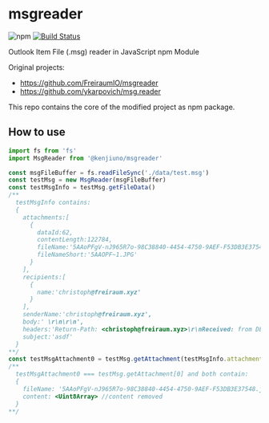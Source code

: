 # msgreader

![npm](https://img.shields.io/npm/v/msgreader)
[![Build Status](https://dev.azure.com/HiraokaHyperTools/msgreader/_apis/build/status/HiraokaHyperTools.msgreader?branchName=master)](https://dev.azure.com/HiraokaHyperTools/msgreader/_build/latest?definitionId=7&branchName=master)

Outlook Item File (.msg) reader in JavaScript npm Module

Original projects:

- https://github.com/FreiraumIO/msgreader
- https://github.com/ykarpovich/msg.reader

This repo contains the core of the modified project as npm package.

## How to use

```javascript
import fs from 'fs'
import MsgReader from '@kenjiuno/msgreader'

const msgFileBuffer = fs.readFileSync('./data/test.msg')
const testMsg = new MsgReader(msgFileBuffer)
const testMsgInfo = testMsg.getFileData()
/**
  testMsgInfo contains:
  {
    attachments:[
      {
        dataId:62,
        contentLength:122784,
        fileName:'5AAoPFgV-nJ965R7o-98C38840-4454-4750-9AEF-F53DB3E37548.jpg',
        fileNameShort:'5AAOPF~1.JPG'
      }
    ],
    recipients:[
      {
        name:'christoph@freiraum.xyz'
      }
    ],
    senderName:'christoph@freiraum.xyz',
    body:' \r\n\r\n',
    headers:'Return-Path: <christoph@freiraum.xyz>\r\nReceived: from DESKTOPGBT9Q6P (HSI-KBW-109-193-162-142.hsi7.kabel-badenwuerttemberg.de. [109.193.162.142])\r\n        by smtp.gmail.com with ESMTPSA id q81sm10535131wmg.8.2018.03.23.09.06.30\r\n        for <christoph@freiraum.xyz>\r\n        (version=TLS1_2 cipher=ECDHE-RSA-AES128-GCM-SHA256 bits=128/128);\r\n        Fri, 23 Mar 2018 09:06:30 -0700 (PDT)\r\nFrom: <christoph@freiraum.xyz>\r\nTo: <christoph@freiraum.xyz>\r\nSubject: asdf\r\nDate: Fri, 23 Mar 2018 17:06:29 +0100\r\nMessage-ID: <000001d3c2c0$e7ca4aa0$b75edfe0$@freiraum.xyz>\r\nMIME-Version: 1.0\r\nContent-Type: multipart/mixed;\r\n\tboundary="----=_NextPart_000_0001_01D3C2C9.498F75F0"\r\nX-Mailer: Microsoft Outlook 16.0\r\nThread-Index: AdPCwN90aOYoV24DTGKfv8JaCuci0g==\r\nContent-Language: de\r\n\r\n',
    subject:'asdf'
  }
**/
const testMsgAttachment0 = testMsg.getAttachment(testMsgInfo.attachments[0])
/**
  testMsgAttachment0 === testMsg.getAttachment[0] and both contain:
  { 
    fileName: '5AAoPFgV-nJ965R7o-98C38840-4454-4750-9AEF-F53DB3E37548.jpg',
    content: <Uint8Array> //content removed
  }
**/
```
